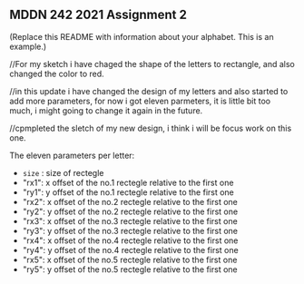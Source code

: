 ## MDDN 242 2021 Assignment 2

(Replace this README with information about your alphabet. This is an example.)

//For my sketch i have chaged the shape of the letters to rectangle, and also changed the color to red.

//in this update i have changed the design of my letters and also started to add more parameters, for now i got eleven parmeters, it is little bit too much, i might going to change it again in the future.

//cpmpleted the sletch of my new design, i think i will be focus work on this one.

The eleven parameters per letter:
  * `size` : size of rectegle
  * "rx1": x offset of the no.1 rectegle relative to the first one
  * "ry1": y offset of the no.1 rectegle relative to the first one
  * "rx2": x offset of the no.2 rectegle relative to the first one
  * "ry2": y offset of the no.2 rectegle relative to the first one
  * "rx3": x offset of the no.3 rectegle relative to the first one
  * "ry3": y offset of the no.3 rectegle relative to the first one
  * "rx4": x offset of the no.4 rectegle relative to the first one
  * "ry4": y offset of the no.4 rectegle relative to the first one
  * "rx5": x offset of the no.5 rectegle relative to the first one
  * "ry5": y offset of the no.5 rectegle relative to the first one

